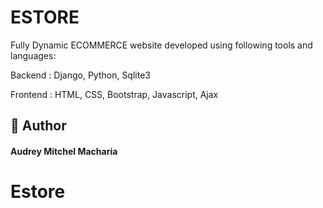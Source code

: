 # ESTORE 
Fully Dynamic ECOMMERCE website developed using following tools and languages:

Backend    : Django, Python, Sqlite3

Frontend   : HTML, CSS, Bootstrap, Javascript, Ajax


## 🧑 Author

#### Audrey Mitchel Macharia



# Estore
